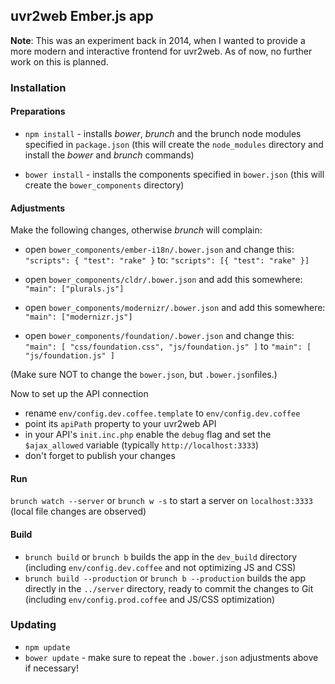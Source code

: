 ## uvr2web Ember.js app

**Note**: This was an experiment back in 2014, when I wanted to provide a more
modern and interactive frontend for uvr2web. As of now, no further work on this
is planned.

### Installation

#### Preparations

- `npm install` - installs *bower*, *brunch* and the brunch node modules specified in `package.json`
  (this will create the `node_modules` directory and install the *bower* and *brunch* commands)

- `bower install` - installs the components specified in `bower.json`
  (this will create the `bower_components` directory)

#### Adjustments

Make the following changes, otherwise *brunch* will complain:

- open `bower_components/ember-i18n/.bower.json` and change this: 
  `"scripts": { "test": "rake" }` to:
  `"scripts": [{ "test": "rake" }]`

- open `bower_components/cldr/.bower.json` and add this somewhere:
  `"main": ["plurals.js"]`

- open `bower_components/modernizr/.bower.json` and add this somewhere:
  `"main": ["modernizr.js"]`
  
- open `bower_components/foundation/.bower.json` and change this:
  `"main": [ "css/foundation.css", "js/foundation.js" ]` to `"main": [ "js/foundation.js" ]`

(Make sure NOT to change the `bower.json`, but `.bower.json`files.)

Now to set up the API connection
- rename `env/config.dev.coffee.template` to `env/config.dev.coffee`
- point its `apiPath` property to your uvr2web API
- in your API's `init.inc.php` enable the `debug` flag and set the `$ajax_allowed` variable (typically `http://localhost:3333`)
- don't forget to publish your changes

#### Run

`brunch watch --server` or `brunch w -s` to start a server on `localhost:3333` (local file changes are observed)

#### Build

- `brunch build` or `brunch b` builds the app in the `dev_build` directory (including `env/config.dev.coffee` and not optimizing JS and CSS)
- `brunch build --production` or `brunch b --production` builds the app directly in the `../server` directory, ready to commit the changes to Git (including `env/config.prod.coffee` and JS/CSS optimization)

### Updating
- `npm update`
- `bower update` - make sure to repeat the `.bower.json` adjustments above if necessary!
